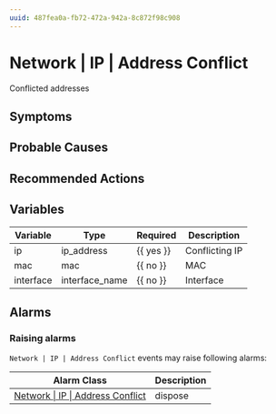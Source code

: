 ```yaml
---
uuid: 487fea0a-fb72-472a-942a-8c872f98c908
---
```

# Network | IP | Address Conflict

Conflicted addresses

## Symptoms

## Probable Causes

## Recommended Actions

## Variables

Variable | Type | Required | Description
--- | --- | --- | ---
ip | ip_address | {{ yes }} | Conflicting IP
mac | mac | {{ no }} | MAC
interface | interface_name | {{ no }} | Interface

## Alarms

### Raising alarms

`Network | IP | Address Conflict` events may raise following alarms:

Alarm Class | Description
--- | ---
[Network \| IP \| Address Conflict](../../../alarm-classes/network/ip/address-conflict.md) | dispose
